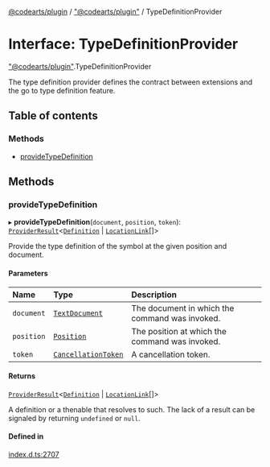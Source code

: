 [@codearts/plugin](../README.md) / ["@codearts/plugin"](../modules/_codearts_plugin_.md) / TypeDefinitionProvider

# Interface: TypeDefinitionProvider

["@codearts/plugin"](../modules/_codearts_plugin_.md).TypeDefinitionProvider

The type definition provider defines the contract between extensions and
the go to type definition feature.

## Table of contents

### Methods

- [provideTypeDefinition](codearts_plugin_.TypeDefinitionProvider.md#providetypedefinition)

## Methods

### provideTypeDefinition

▸ **provideTypeDefinition**(`document`, `position`, `token`): [`ProviderResult`](../modules/_codearts_plugin_.md#providerresult)<[`Definition`](../modules/_codearts_plugin_.md#definition) \| [`LocationLink`](codearts_plugin_.LocationLink.md)[]\>

Provide the type definition of the symbol at the given position and document.

#### Parameters

| Name | Type | Description |
| :------ | :------ | :------ |
| `document` | [`TextDocument`](codearts_plugin_.TextDocument.md) | The document in which the command was invoked. |
| `position` | [`Position`](../classes/codearts_plugin_.Position.md) | The position at which the command was invoked. |
| `token` | [`CancellationToken`](codearts_plugin_.CancellationToken.md) | A cancellation token. |

#### Returns

[`ProviderResult`](../modules/_codearts_plugin_.md#providerresult)<[`Definition`](../modules/_codearts_plugin_.md#definition) \| [`LocationLink`](codearts_plugin_.LocationLink.md)[]\>

A definition or a thenable that resolves to such. The lack of a result can be
signaled by returning `undefined` or `null`.

#### Defined in

[index.d.ts:2707](https://github.com/shuyaqian/cloudide-plugin-api/blob/3fbdd11/index.d.ts#L2707)
